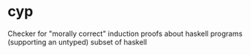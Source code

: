cyp
===

Checker for "morally correct" induction proofs about haskell programs (supporting an untyped) subset of haskell
